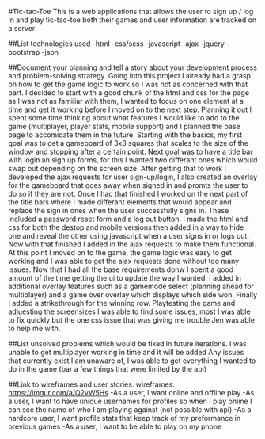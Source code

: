 #Tic-tac-Toe
This is a web applications that allows the user to sign up / log in and play tic-tac-toe
both their games and user information are tracked on a server

##List technologies used
-html
-css/scss
-javascript
-ajax
-jquery
-bootstrap
-json

##Document your planning and tell a story about your development process and problem-solving strategy.
Going into this project I already had a grasp on how to get the game logic to work so I was not as concerned with that part.
I decided to start with a good chunk of the html and css for the page as I was not as familiar with them, I wanted to focus on one element at a time and get it working before I moved on to the next step. Planning it out I spent some time thinking about what features I would like to add to the game (multiplayer, player stats, mobile support) and I planned the base page to accomidate them in the future. Starting with the basics, my first goal was to get a gameboard of 3x3 squares that scales to the size of the window and stopping after a certain point. Next goal was to have a title bar with login an sign up forms, for this I wanted two differant ones which would swap out depending on the screen size. After getting that to work I developed the ajax requests for user sign-up/login, I also created an overlay for the gameboard that goes away when signed in and promts the user to do so if they are not. Once I had that finished I worked on the next part of the title bars where I made differant elements that would appear and replace the sign in ones when the user successfully signs in. These included a password reset form and a log out button. I made the html and css for both the destop and mobile versions then added in a way to hide one and reveal the other using javascript when a user signs in or logs out. Now with that finished I added in the ajax requests to make them functional. At this point I moved on to the game, the game logic was easy to get working and I was able to get the ajax requests done without too many issues. Now that I had all the base requirements donw I spent a good amount of the time getting the ui to update the way I wanted. I added in additional overlay features such as a gamemode select (planning ahead for multiplayer) and a game over overlay which displays which side won. Finally I added a strikethrough for the winning row. Playtesting the game and adjuesting the screensizes I was able to find some issues, most I was able to fix quickly but the one css issue that was giving me trouble Jen was able to help me with.

##List unsolved problems which would be fixed in future iterations.
I was unable to get multiplayer working in time and it will be added
Any issues that currently exist I am unaware of, I was able to get everything I wanted to do in the game (bar a few things that were limited by the api)

##Link to wireframes and user stories.
wireframes: https://imgur.com/a/Q2vW5Hs
-As a user, I want online and offline play
-As a user, I want to have unique usernames for profiles so when I play online I can see the name of who I am playing against (not possible with api)
-As a hardcore user, I want profile stats that keep track of my preformance in previous games
-As a user, I want to be able to play on my phone
